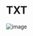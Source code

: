 # TXT
![image](https://user-images.githubusercontent.com/60756943/158636918-3f4925fc-1d79-4adc-9c59-cd3bb1fe57ce.png)
